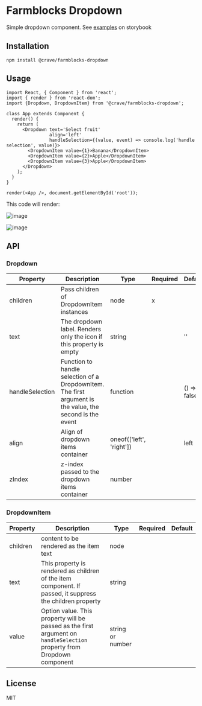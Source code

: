 # Farmblocks Dropdown

Simple dropdown component. See [examples](https://cravefood.github.io/farmblocks/index.html?selectedKind=Dropdown) on storybook

## Installation

```
npm install @crave/farmblocks-dropdown
```

## Usage

```
import React, { Component } from 'react';
import { render } from 'react-dom';
import {Dropdown, DropdownItem} from '@crave/farmblocks-dropdown';

class App extends Component {
  render() {
    return (
      <Dropdown text='Select fruit'
                align='left'
                handleSelection={(value, event) => console.log('handle selection', value)}>
        <DropdownItem value={1}>Banana</DropdownItem>
        <DropdownItem value={2}>Apple</DropdownItem>
        <DropdownItem value={3}>Apple</DropdownItem>
      </Dropdown>
    );
  }
}

render(<App />, document.getElementById('root'));
```

This code will render:

![image](https://user-images.githubusercontent.com/17936244/35000319-3a1b4d12-facb-11e7-9f2a-1b3024772f0f.png)

![image](https://user-images.githubusercontent.com/17936244/35000359-5cff49e6-facb-11e7-864f-b4abdb32e639.png)

## API

### Dropdown

| Property        | Description                                                                                              | Type                     | Required | Default     |
| --------------- | -------------------------------------------------------------------------------------------------------- | ------------------------ | -------- | ----------- |
| children        | Pass children of DropdownItem instances                                                                  | node                     | x        |             |
| text            | The dropdown label. Renders only the icon if this property is empty                                      | string                   |          | ''          |
| handleSelection | Function to handle selection of a DropdownItem. The first argument is the value, the second is the event | function                 |          | () => false |
| align           | Align of dropdown items container                                                                        | oneof(['left', 'right']) |          | left        |
| zIndex          | z-index passed to the dropdown items container                                                           | number                   |          |             |

### DropdownItem

| Property | Description                                                                                                            | Type             | Required | Default |
| -------- | ---------------------------------------------------------------------------------------------------------------------- | ---------------- | -------- | ------- |
| children | content to be rendered as the item text                                                                                | node             |          |         |
| text     | This property is rendered as children of the item component. If passed, it suppress the children property              | string           |          |         |
| value    | Option value. This property will be passed as the first argument on `handleSelection` property from Dropdown component | string or number |          |         |

## License

MIT
